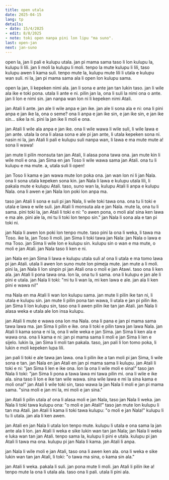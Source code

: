 ```yaml
---
title: open utala
date: 2025-04-15
lang: tp
details:
- date: 15/4/2025
- edit: 8/8/2025
- note: toki open nanpa pini lon lipu "ma suno".
last: open-jan
next: jan-suno
---
```


open la, jan li pali e kulupu utala. jan pi mama sama taso li lon kulupu la, kulupu li lili. jan li moli la kulupu li moli. tenpo la mute kulupu li lili, taso kulupu awen li kama suli. tenpo mute la, kulupu mute lili li utala e kulupu wan suli. ni la, jan pi mama sama ala li open lon kulupu sama.

open la jan, li kepeken nimi ala. jan li sona e ante jan tan lukin taso. jan li wile ala ike e toki pona. utala li ante e ni. pilin jan la, ona li suli la nimi ona o ante. jan li lon e nimi sin. jan nanpa wan lon ni li kepeken nimi Atali.

jan Atali li ante. jan ale li wile anpa e jan ike. jan ale li sona ala e ni: ona li pini anpa e jan ike la, ona o seme? ona li anpa e jan ike sin, e jan ike sin, e jan ike sin... sike la ni. pini la jan ike li moli e ona.

jan Atali li wile ala anpa e jan ike. ona li wile wawa li wile suli, li wile lawa e jan ante. utala la ona li alasa sona e ale pi jan ante, li utala kepeken sona ni. nasin ni la, jan Atali li pali e kulupu suli nanpa wan, li lawa e ma mute mute a! sona li wawa!

jan mute li pilin monsuta tan jan Atali, li alasa pona tawa ona. jan mute kin li wile moli e ona. jan Sima en jan Toso li wile wawa sama jan Atali. ona tu li kulupu e ma mute. a, utala suli li open!

jan Toso li kama e jan wawa mute lon poka ona. jan wan lon ni li jan Nala. ona li sona utala kepeken sona kin. jan Nala li lawa e kulupu utala lili, li pakala mute e kulupu Atali. taso, suno wan la, kulupu Atali li anpa e kulupu Nala. ona li awen e jan Nala lon poki lon anpa ma.

taso jan Atali li sona e suli pi jan Nala, li wile toki tawa ona. ona tu li toki e utala
e lawa e wile suli. jan Atali li monsuta ala e jan Nala. mute la, ona tu li sama. pini toki la, jan Atali li toki e ni: "o awen pona, o moli ala! sina ken lawa e ma ale. pini ale la, mi tu li toki lon tenpo sin." jan Nala li sona ala e tan pi toki ni.

jan Nala li awen lon poki lon tenpo mute. taso pini la ona li weka, li tawa ma Toso. ike la, jan Toso li moli. jan Sima li toki tawa jan Nala: jan Nala o lawa e ma Toso. jan Sima li wile lon e kulupu sin. kulupu sin o wan e ma mute, o moli e jan Atali. jan Nala taso li ken e ni.

jan Nala en jan Sima li lawa e kulupu utala suli a! ona li utala e ma tomo lawa pi jan Atali. utala li awen lon suno mute lon pimeja mute. jan mute a li moli. pini la, jan Nala li lon sinpin pi jan Atali ona o moli e jan Atawi. taso ona li ken ala. jan Atali li pona tawa ona. lon la, ona tu li sama. ona li kulupu e jan ale li pini e utala. jan Nala li toki: "mi tu li wan la, mi ken lawa e ale. jan ala li ken pini e wawa ni!"

ma Nala en ma Atali li wan lon kulupu sama. jan mute li pilin ike tan ni, li utala e kulupu sin. jan mute li pilin pona tan wawa, li utala e jan pi pilin ike. jan Sima li lon kulupu sin, taso ona li awen pilin ike tan jan Atali. jan Nala li alasa weka e utala ale lon insa kulupu.

jan Atali li mute e wawa ona lon ma Nala. ona li pana e jan pi mama sama tawa lawa ma. jan Sima li pilin e ike. ona li toki e pilin tawa jan lawa Nala. jan Atali li kama sona e ni la, ona li wile weka e jan Sima. jan Sima li ken ala e wawa ona. ona li kama e ni: jan pi mama sama li moli e jan Sima li len e sijelo. lukin la, jan Sima li moli tan pakala. taso, jan pali li lon tomo poka, li lukin e moli kepeken lupa lili.

jan pali li toki e ale tawa jan lawa. ona li pilin ike a tan moli pi jan Sima, li wile sona e tan. jan Nala en jan Atali en jan pi mama sama li kulupu. jan Atali li toki e ni: "jan Sima li len e ike ona. lon la ona li wile moli e sina!" taso jan Nala li toki: "jan Sima li pona a tawa lawa mi tawa pilin mi. ona li wile e ike ala. sina taso li lon e ike tan wile wawa. sina wile lawa e mi la sina kama e moli ona!" jan Atali li wile toki sin, taso wawa la jan Nala li moli e jan pi mama sama. "sina moli e jan mi la, mi moli e jan sina."

jan Atali li pilin utala a! ona li alasa moli e jan Nala, taso jan Nala li weka. jan Nala li toki tawa kulupu ona: "o moli e jan Atali!" taso jan mute lon kulupu li tan ma Atali. jan Atali li kama li toki tawa kulupu: "o moli e jan Nala!" kulupu li tu li utala. jan ala li ken awen.

jan Atali en jan Nala li utala lon tenpo mute. kulupu li utala e ona sama la jan ante ala li lon. jan Atali li weka e sike lukin wan tan jan Nala; jan Nala li weka e luka wan tan jan Atali. tenpo sama la, kulupu li pini e utala. kulupu pi jan Atali li tawa ma ona. kulupu pi jan Nala li kama. jan Atali li anpa.

jan Nala li wile moli e jan Atali, taso ona li awen ken ala. ona li weka e sike lukin wan tan jan Atali, li toki: "o tawa ma sina, o kama sin ala."

jan Atali li weka. pakala li suli. jan pona mute li moli. jan Atali li pilin ike a! tenpo mute la ona li utala ala. taso ona li pali. utala li pini ala.
